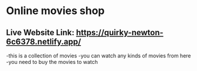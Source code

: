 # Online movies shop
## Live Website Link: https://quirky-newton-6c6378.netlify.app/
-this is a collection of movies
-you can watch any kinds of movies from here
-you need to buy the movies to watch 
